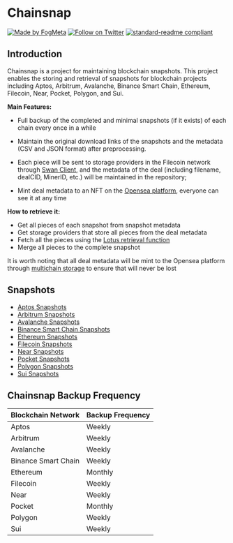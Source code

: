 # Chainsnap
[![Made by FogMeta](https://img.shields.io/badge/made%20by-FogMeta-green.svg)](https://fogmeta.com/)
[![Follow on Twitter](https://img.shields.io/badge/follow_on%20-Twitter-brightgreen.svg)](https://twitter.com/FogMeta)
[![standard-readme compliant](https://img.shields.io/badge/readme%20style-standard-brightgreen.svg)](https://github.com/RichardLitt/standard-readme)

## Introduction
Chainsnap is a project for maintaining blockchain snapshots. This project enables the storing and retrieval of snapshots for blockchain projects including Aptos, Arbitrum, Avalanche, Binance Smart Chain, Ethereum, Filecoin, Near, Pocket, Polygon, and Sui. 

**Main Features:**

  - Full backup of the completed and minimal snapshots (if it exists) of each chain every once in a while
 
  - Maintain the original download links of the snapshots and the metadata (CSV and JSON format) after preprocessing.
  - Each piece will be sent to storage providers in the Filecoin network through [Swan Client](https://github.com/filswan/go-swan-client), and the metadata of the deal (including filename, dealCID, MinerID, etc.) will be maintained in the repository;
  - Mint deal metadata to an NFT on the [Opensea platform](https://opensea.io/), everyone can see it at any time

**How to retrieve it:**
  - Get all pieces of each snapshot from snapshot metadata
  - Get storage providers that store all pieces from the deal metadata
  - Fetch all the pieces using the [Lotus retrieval function](https://lotus.filecoin.io/tutorials/lotus/store-and-retrieve/retrieve-data/#send-a-retrieval-request)
  - Merge all pieces to the complete snapshot

It is worth noting that all deal metadata will be mint to the Opensea platform through [multichain storage](https://www.multichain.storage/) to ensure that will never be lost

## Snapshots
 - [Aptos Snapshots](Aptos/README.md ':include')
 - [Arbitrum Snapshots](Arbitrum/README.md ':include')
 - [Avalanche Snapshots](Avalanche/README.md ':include')
 - [Binance Smart Chain Snapshots](Binance_Smart_Chain/README.md ':include')
 - [Ethereum Snapshots](Ethereum/README.md ':include')
 - [Filecoin Snapshots](Filecoin/README.md ':include')
 - [Near Snapshots](Near/README.md ':include')
 - [Pocket Snapshots](Pocket/README.md ':include')
 - [Polygon Snapshots](Polygon/README.md ':include')
 - [Sui Snapshots](Sui/README.md ': include')

## Chainsnap Backup Frequency
| Blockchain Network | Backup Frequency |
| --- | --- |
| Aptos | Weekly |
| Arbitrum | Weekly |
| Avalanche | Weekly |
| Binance Smart Chain | Weekly |
| Ethereum | Monthly |
| Filecoin | Weekly |
| Near | Weekly |
| Pocket | Monthly |
| Polygon | Weekly |
| Sui | Weekly |
